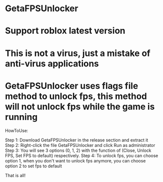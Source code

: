 # GetaFPSUnlocker
# Support roblox latest version
# This is not a virus, just a mistake of anti-virus applications
# GetaFPSUnlocker uses flags file method to unlock fps, this method will not unlock fps while the game is running

HowToUse:

Step 1: Download GetaFPSUnlocker in the release section and extract it 
Step 2: Right-click the file GetaFPSUnlocker and click Run as administrator
Step 3: You will see 3 options (0, 1, 2) with the function of (Close, Unlock FPS, Set FPS to default) respectively.
Step 4: To unlock fps, you can choose option 1, when you don't want to unlock fps anymore, you can choose option 2 to set fps to default

That is all!
